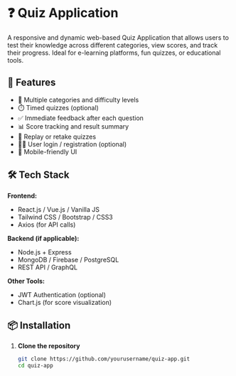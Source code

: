 # ❓ Quiz Application

A responsive and dynamic web-based Quiz Application that allows users to test their knowledge across different categories, view scores, and track their progress. Ideal for e-learning platforms, fun quizzes, or educational tools.

## 🧩 Features

- 🧠 Multiple categories and difficulty levels
- ⏱️ Timed quizzes (optional)
- ✅ Immediate feedback after each question
- 📊 Score tracking and result summary
- 🔁 Replay or retake quizzes
- 🧑‍🎓 User login / registration (optional)
- 📱 Mobile-friendly UI

## 🛠️ Tech Stack

**Frontend:**
- React.js / Vue.js / Vanilla JS
- Tailwind CSS / Bootstrap / CSS3
- Axios (for API calls)

**Backend (if applicable):**
- Node.js + Express
- MongoDB / Firebase / PostgreSQL
- REST API / GraphQL

**Other Tools:**
- JWT Authentication (optional)
- Chart.js (for score visualization)

## 📦 Installation

1. **Clone the repository**
   ```bash
   git clone https://github.com/yourusername/quiz-app.git
   cd quiz-app
